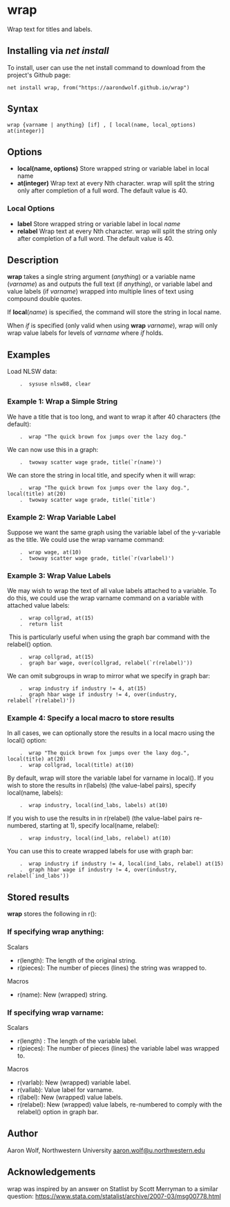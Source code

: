 # wrap
Wrap text for titles and labels.

## Installing via *net install*

To install, user can use the net install command to download from the project's Github page:

```
net install wrap, from("https://aarondwolf.github.io/wrap")
```

## Syntax

```
wrap {varname | anything} [if] , [ local(name, local_options) at(integer)]
```

Options
-----------------------------------------------------------------------------------------------

- **local(name, options)** Store wrapped string or variable label in local name
- **at(integer)** Wrap text at every Nth character.  wrap will split the string only after completion of a full word. The default value is 40.

### Local Options

- **label** Store wrapped string or variable label in local *name*
- **relabel** Wrap text at every Nth character.  wrap will split the string only after completion of a full word. The default value is 40.

## Description

**wrap** takes a single string argument (*anything*) or a variable name (*varname*) as and outputs the full text (if *anything*), or variable label and value labels (if *varname*) wrapped into multiple lines of text using compound double quotes.

If **local**(*name*) is specified, the command will store the string in local name.

When *if* is specified (only valid when using **wrap** *varname*), wrap will only wrap value labels for levels of *varname* where *if* holds.

## Examples

Load NLSW data:

```
    .  sysuse nlsw88, clear
```

###  Example 1: Wrap a Simple String

We have a title that is too long, and want to wrap it after 40 characters (the default):

```
    .  wrap "The quick brown fox jumps over the lazy dog."
```

We can now use this in a graph:

```
    .  twoway scatter wage grade, title(`r(name)')
```

We can store the string in local title, and specify when it will wrap:

```
    .  wrap "The quick brown fox jumps over the laxy dog.", local(title) at(20)
    .  twoway scatter wage grade, title(`title')
```

###  Example 2: Wrap Variable Label

Suppose we want the same graph using the variable label of the y-variable as the title. We
could use the wrap varname command:

```
    .  wrap wage, at(10)
    .  twoway scatter wage grade, title(`r(varlabel)')
```

###  Example 3: Wrap Value Labels

We may wish to wrap the text of all value labels attached to a variable.  To do this, we could
use the wrap varname command on a variable with attached value labels:

```
    .  wrap collgrad, at(15)
    .  return list
```


​    This is particularly useful when using the graph bar command with the relabel() option.

```
    .  wrap collgrad, at(15)
    .  graph bar wage, over(collgrad, relabel(`r(relabel)'))
```

We can omit subgroups in wrap to mirror what we specify in graph bar:

```
    .  wrap industry if industry != 4, at(15)
    .  graph hbar wage if industry != 4, over(industry, relabel(`r(relabel)'))
```

###  Example 4: Specify a local macro to store results

In all cases, we can optionally store the results in a local macro using the local() option:

```
    .  wrap "The quick brown fox jumps over the laxy dog.", local(title) at(20)
    .  wrap collgrad, local(title) at(10)
```

By default, wrap will store the variable label for varname in local(). If you wish to store the
results in r(labels) (the value-label pairs), specify local(name, labels):

```
    .  wrap industry, local(ind_labs, labels) at(10)
```

If you wish to use the results in in r(relabel) (the value-label pairs re-numbered, starting at
1), specify local(name, relabel):

```
    .  wrap industry, local(ind_labs, relabel) at(10)    
```

You can use this to create wrapped labels for use with graph bar:

```
    .  wrap industry if industry != 4, local(ind_labs, relabel) at(15)
    .  graph hbar wage if industry != 4, over(industry, relabel(`ind_labs'))
```

## Stored results

**wrap** stores the following in r():

###  If specifying  wrap anything:

Scalars        

- r(length): The length of the original string.
- r(pieces): The number of pieces (lines) the string was wrapped to.

Macros        

- r(name): New (wrapped) string.

###  If specifying  wrap varname:

Scalars        

- r(length) : The length of the variable label.
- r(pieces): The number of pieces (lines) the variable label was wrapped to.

Macros         

- r(varlab): New (wrapped) variable label.
- r(vallab): Value label for varname.
- r(label): New (wrapped) value labels.
- r(relabel): New (wrapped) value labels, re-numbered to comply with the relabel() option in graph bar.

## Author

Aaron Wolf, Northwestern University
aaron.wolf@u.northwestern.edu

## Acknowledgements

wrap was inspired by an answer on Statlist by Scott Merryman to a similar question: https://www.stata.com/statalist/archive/2007-03/msg00778.html

